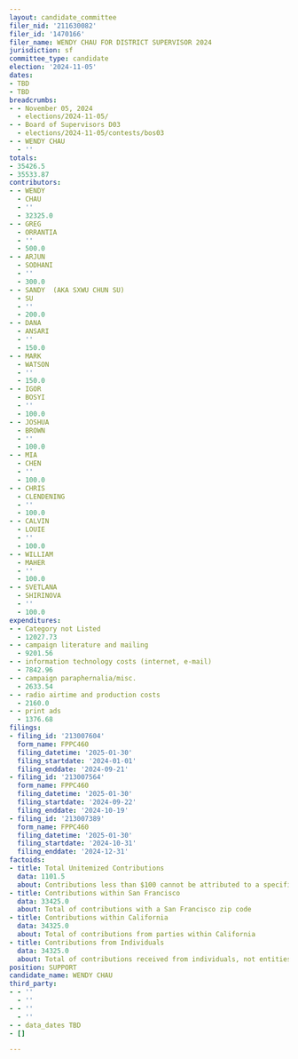 ```yaml
---
layout: candidate_committee
filer_nid: '211630082'
filer_id: '1470166'
filer_name: WENDY CHAU FOR DISTRICT SUPERVISOR 2024
jurisdiction: sf
committee_type: candidate
election: '2024-11-05'
dates:
- TBD
- TBD
breadcrumbs:
- - November 05, 2024
  - elections/2024-11-05/
- - Board of Supervisors D03
  - elections/2024-11-05/contests/bos03
- - WENDY CHAU
  - ''
totals:
- 35426.5
- 35533.87
contributors:
- - WENDY
  - CHAU
  - ''
  - 32325.0
- - GREG
  - ORRANTIA
  - ''
  - 500.0
- - ARJUN
  - SODHANI
  - ''
  - 300.0
- - SANDY  (AKA SXWU CHUN SU)
  - SU
  - ''
  - 200.0
- - DANA
  - ANSARI
  - ''
  - 150.0
- - MARK
  - WATSON
  - ''
  - 150.0
- - IGOR
  - BOSYI
  - ''
  - 100.0
- - JOSHUA
  - BROWN
  - ''
  - 100.0
- - MIA
  - CHEN
  - ''
  - 100.0
- - CHRIS
  - CLENDENING
  - ''
  - 100.0
- - CALVIN
  - LOUIE
  - ''
  - 100.0
- - WILLIAM
  - MAHER
  - ''
  - 100.0
- - SVETLANA
  - SHIRINOVA
  - ''
  - 100.0
expenditures:
- - Category not Listed
  - 12027.73
- - campaign literature and mailing
  - 9201.56
- - information technology costs (internet, e-mail)
  - 7842.96
- - campaign paraphernalia/misc.
  - 2633.54
- - radio airtime and production costs
  - 2160.0
- - print ads
  - 1376.68
filings:
- filing_id: '213007604'
  form_name: FPPC460
  filing_datetime: '2025-01-30'
  filing_startdate: '2024-01-01'
  filing_enddate: '2024-09-21'
- filing_id: '213007564'
  form_name: FPPC460
  filing_datetime: '2025-01-30'
  filing_startdate: '2024-09-22'
  filing_enddate: '2024-10-19'
- filing_id: '213007389'
  form_name: FPPC460
  filing_datetime: '2025-01-30'
  filing_startdate: '2024-10-31'
  filing_enddate: '2024-12-31'
factoids:
- title: Total Unitemized Contributions
  data: 1101.5
  about: Contributions less than $100 cannot be attributed to a specific individual
- title: Contributions within San Francisco
  data: 33425.0
  about: Total of contributions with a San Francisco zip code
- title: Contributions within California
  data: 34325.0
  about: Total of contributions from parties within California
- title: Contributions from Individuals
  data: 34325.0
  about: Total of contributions received from individuals, not entities
position: SUPPORT
candidate_name: WENDY CHAU
third_party:
- - ''
  - ''
- - ''
  - ''
- - data_dates TBD
- []

---
```


